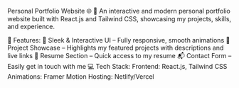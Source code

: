Personal Portfolio Website 🌐
🚀 An interactive and modern personal portfolio website built with React.js and Tailwind CSS, showcasing my projects, skills, and experience.

🔹 Features:
🎨 Sleek & Interactive UI – Fully responsive, smooth animations
🚀 Project Showcase – Highlights my featured projects with descriptions and live links
📄 Resume Section – Quick access to my resume
📬 Contact Form – Easily get in touch with me
💻 Tech Stack:
Frontend: React.js, Tailwind CSS
Animations: Framer Motion
Hosting: Netlify/Vercel
